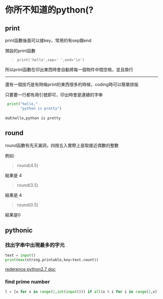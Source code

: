
# 你所不知道的python(?


## print

print函數後面可以接key，常用的有sep跟end

預設的print函數

> `print('hello',sep=' ',end='\n')`

所以print函數在印出東西時會自動將每一個物件中間空格，並且換行

- - -

還有一個技巧是有時候print的東西很多的時候，coding時可以簡單排版

只要要一行都有用引號即可，印出時會是連續的字串

```python
 print("hello,"
       "python is pretty")
```

out:`hello,python is pretty`

## round

round函數有先天漏洞，四捨五入實際上是取接近偶數的整數

例如:

> round(4.5)

結果是 4

> round(3.5)

結果是 4

> round(0.5)

結果是0

## pythonic

### 找出字串中出現最多的字元

```python
text = input()
print(max(string.printable,key=text.count))
```

[rederence python2.7 doc](https://docs.python.org/2/library/string.html)

### find prime number

```python
l = [x for x in range(2,int(input())) if all(x % i for i in range(2,x))]
```
